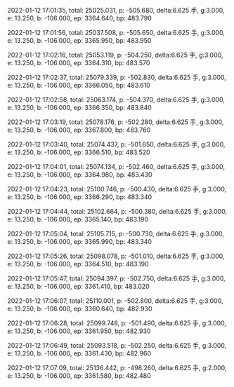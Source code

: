 2022-01-12 17:01:35, total: 25025.031, p: -505.680, delta:6.625 手, g:3.000, e: 13.250, b: -106.000, ep: 3364.640, bp: 483.790

2022-01-12 17:01:56, total: 25037.508, p: -505.650, delta:6.625 手, g:3.000, e: 13.250, b: -106.000, ep: 3365.950, bp: 483.950

2022-01-12 17:02:16, total: 25053.119, p: -504.250, delta:6.625 手, g:3.000, e: 13.250, b: -106.000, ep: 3364.310, bp: 483.570

2022-01-12 17:02:37, total: 25079.339, p: -502.830, delta:6.625 手, g:3.000, e: 13.250, b: -106.000, ep: 3366.050, bp: 483.610

2022-01-12 17:02:58, total: 25063.174, p: -504.370, delta:6.625 手, g:3.000, e: 13.250, b: -106.000, ep: 3366.350, bp: 483.840

2022-01-12 17:03:19, total: 25078.176, p: -502.280, delta:6.625 手, g:3.000, e: 13.250, b: -106.000, ep: 3367.800, bp: 483.760

2022-01-12 17:03:40, total: 25074.437, p: -501.650, delta:6.625 手, g:3.000, e: 13.250, b: -106.000, ep: 3366.510, bp: 483.520

2022-01-12 17:04:01, total: 25074.134, p: -502.460, delta:6.625 手, g:3.000, e: 13.250, b: -106.000, ep: 3364.980, bp: 483.430

2022-01-12 17:04:23, total: 25100.746, p: -500.430, delta:6.625 手, g:3.000, e: 13.250, b: -106.000, ep: 3366.290, bp: 483.340

2022-01-12 17:04:44, total: 25102.664, p: -500.380, delta:6.625 手, g:3.000, e: 13.250, b: -106.000, ep: 3365.140, bp: 483.190

2022-01-12 17:05:04, total: 25105.715, p: -500.730, delta:6.625 手, g:3.000, e: 13.250, b: -106.000, ep: 3365.990, bp: 483.340

2022-01-12 17:05:26, total: 25098.078, p: -501.010, delta:6.625 手, g:3.000, e: 13.250, b: -106.000, ep: 3364.510, bp: 483.190

2022-01-12 17:05:47, total: 25094.397, p: -502.750, delta:6.625 手, g:3.000, e: 13.250, b: -106.000, ep: 3361.410, bp: 483.020

2022-01-12 17:06:07, total: 25110.001, p: -502.800, delta:6.625 手, g:3.000, e: 13.250, b: -106.000, ep: 3360.640, bp: 482.930

2022-01-12 17:06:28, total: 25099.748, p: -501.490, delta:6.625 手, g:3.000, e: 13.250, b: -106.000, ep: 3361.950, bp: 482.930

2022-01-12 17:06:49, total: 25093.518, p: -502.250, delta:6.625 手, g:3.000, e: 13.250, b: -106.000, ep: 3361.430, bp: 482.960

2022-01-12 17:07:09, total: 25136.442, p: -498.260, delta:6.625 手, g:2.000, e: 13.250, b: -106.000, ep: 3361.580, bp: 482.480